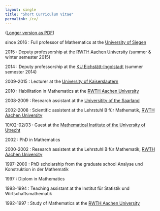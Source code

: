 ```yaml
---
layout: single
title: "Short Curriculum Vitae"
permalink: /cv/
---
```


([Longer version as PDF](/CV_Mohamed_Barakat.pdf))

since 2016
:   Full professor of Mathematics at the [University of Siegen](http://www.mathematik.uni-siegen.de/)

2015
:   Deputy professorship at the [RWTH Aachen University](http://www.mathematik.rwth-aachen.de/) (summer & winter semester 2015)

2014
:   Deputy professorship at the [KU Eichstätt-Ingolstadt](http://www.ku.de/mgf/mathematik/) (summer semester 2014)

2009-2015
:   Lecturer at the [University of Kaiserslautern](http://www.mathematik.uni-kl.de/)

2010
:   Habilitation in Mathematics at the [RWTH Aachen University](http://www.mathematik.rwth-aachen.de/)

2008-2009
:   Research assistant at the [Universitity of the Saarland](http://www.math.uni-sb.de/)

2002-2008
:   Scientific assistent at the Lehrstuhl B für Mathematik, [RWTH Aachen University](http://www.mathematik.rwth-aachen.de/)

10/02-02/03
:   Guest at the [Mathematical Institute of the University of Utrecht](https://www.uu.nl/en/organisation/mathematical-institute)

2002
:   PhD in Mathematics

2000-2002
:   Research assistent at the Lehrstuhl B für Mathematik, [RWTH Aachen University](http://www.mathematik.rwth-aachen.de/)

1997-2000
:   PhD scholarship from the graduate school Analyse und Konstruktion in der Mathematik

1997
:   Diplom in Mathematics

1993-1994
:   Teaching assistant at the Institut für Statistik und Wirtschaftsmathematik

1992-1997
:   Study of Mathematics at the [RWTH Aachen University](http://www.mathematik.rwth-aachen.de/)
